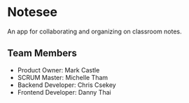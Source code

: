 # Notesee
An app for collaborating and organizing on classroom notes.

## Team Members
- Product Owner: Mark Castle
- SCRUM Master: Michelle Tham
- Backend Developer: Chris Csekey
- Frontend Developer: Danny Thai
